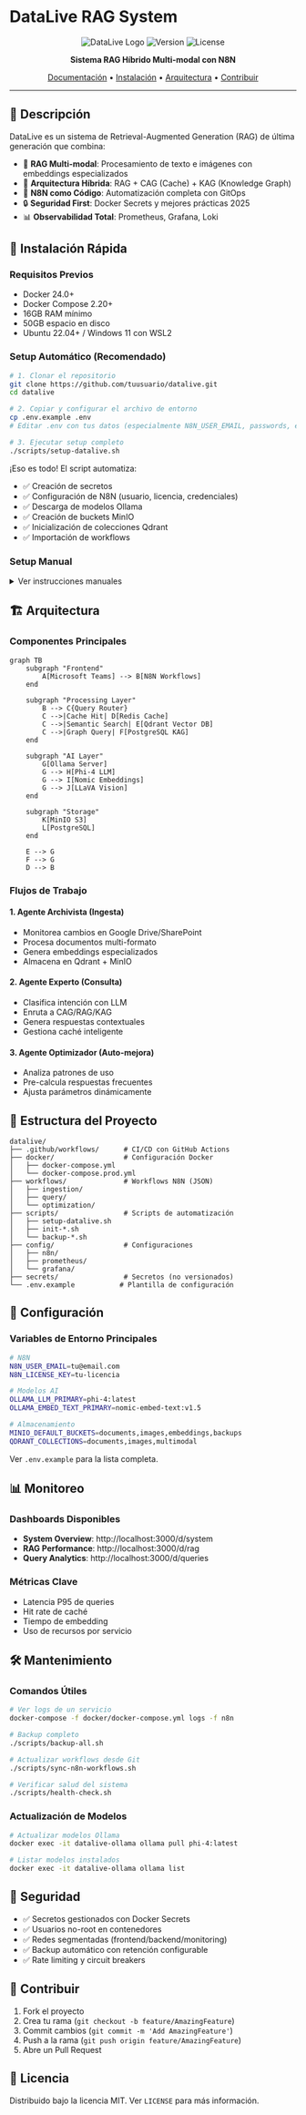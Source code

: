 # DataLive RAG System

<div align="center">

![DataLive Logo](https://img.shields.io/badge/DataLive-RAG_System-blue?style=for-the-badge)
![Version](https://img.shields.io/badge/Version-2.0-green?style=for-the-badge)
![License](https://img.shields.io/badge/License-MIT-yellow?style=for-the-badge)

**Sistema RAG Híbrido Multi-modal con N8N** 

[Documentación](#-documentación) • [Instalación](#-instalación-rápida) • [Arquitectura](#-arquitectura) • [Contribuir](#-contribuir)

</div>

---

## 📖 Descripción

DataLive es un sistema de Retrieval-Augmented Generation (RAG) de última generación que combina:

- 🤖 **RAG Multi-modal**: Procesamiento de texto e imágenes con embeddings especializados
- 🔄 **Arquitectura Híbrida**: RAG + CAG (Cache) + KAG (Knowledge Graph)
- 🎯 **N8N como Código**: Automatización completa con GitOps
- 🔒 **Seguridad First**: Docker Secrets y mejores prácticas 2025
- 📊 **Observabilidad Total**: Prometheus, Grafana, Loki

## 🚀 Instalación Rápida

### Requisitos Previos

- Docker 24.0+
- Docker Compose 2.20+
- 16GB RAM mínimo
- 50GB espacio en disco
- Ubuntu 22.04+ / Windows 11 con WSL2

### Setup Automático (Recomendado)

```bash
# 1. Clonar el repositorio
git clone https://github.com/tuusuario/datalive.git
cd datalive

# 2. Copiar y configurar el archivo de entorno
cp .env.example .env
# Editar .env con tus datos (especialmente N8N_USER_EMAIL, passwords, etc.)

# 3. Ejecutar setup completo
./scripts/setup-datalive.sh
```

¡Eso es todo! El script automatiza:
- ✅ Creación de secretos
- ✅ Configuración de N8N (usuario, licencia, credenciales)
- ✅ Descarga de modelos Ollama
- ✅ Creación de buckets MinIO
- ✅ Inicialización de colecciones Qdrant
- ✅ Importación de workflows

### Setup Manual

<details>
<summary>Ver instrucciones manuales</summary>

```bash
# 1. Crear directorios
mkdir -p secrets config logs

# 2. Generar secretos
openssl rand -base64 32 > secrets/postgres_password.txt
openssl rand -base64 32 > secrets/minio_secret_key.txt
openssl rand -base64 32 > secrets/n8n_encryption_key.txt
openssl rand -base64 32 > secrets/grafana_password.txt

# 3. Iniciar servicios
docker-compose -f docker/docker-compose.yml up -d

# 4. Inicializar componentes individualmente
./scripts/init-ollama-models.sh
./scripts/init-minio-buckets.sh
./scripts/init-n8n-setup.sh
./scripts/init-qdrant-collections.sh
```

</details>

## 🏗️ Arquitectura

### Componentes Principales

```mermaid
graph TB
    subgraph "Frontend"
        A[Microsoft Teams] --> B[N8N Workflows]
    end
    
    subgraph "Processing Layer"
        B --> C{Query Router}
        C -->|Cache Hit| D[Redis Cache]
        C -->|Semantic Search| E[Qdrant Vector DB]
        C -->|Graph Query| F[PostgreSQL KAG]
    end
    
    subgraph "AI Layer"
        G[Ollama Server]
        G --> H[Phi-4 LLM]
        G --> I[Nomic Embeddings]
        G --> J[LLaVA Vision]
    end
    
    subgraph "Storage"
        K[MinIO S3]
        L[PostgreSQL]
    end
    
    E --> G
    F --> G
    D --> B
```

### Flujos de Trabajo

#### 1. **Agente Archivista** (Ingesta)
- Monitorea cambios en Google Drive/SharePoint
- Procesa documentos multi-formato
- Genera embeddings especializados
- Almacena en Qdrant + MinIO

#### 2. **Agente Experto** (Consulta)
- Clasifica intención con LLM
- Enruta a CAG/RAG/KAG
- Genera respuestas contextuales
- Gestiona caché inteligente

#### 3. **Agente Optimizador** (Auto-mejora)
- Analiza patrones de uso
- Pre-calcula respuestas frecuentes
- Ajusta parámetros dinámicamente

## 📁 Estructura del Proyecto

```
datalive/
├── .github/workflows/      # CI/CD con GitHub Actions
├── docker/                 # Configuración Docker
│   ├── docker-compose.yml
│   └── docker-compose.prod.yml
├── workflows/              # Workflows N8N (JSON)
│   ├── ingestion/
│   ├── query/
│   └── optimization/
├── scripts/                # Scripts de automatización
│   ├── setup-datalive.sh
│   ├── init-*.sh
│   └── backup-*.sh
├── config/                 # Configuraciones
│   ├── n8n/
│   ├── prometheus/
│   └── grafana/
├── secrets/                # Secretos (no versionados)
└── .env.example           # Plantilla de configuración
```

## 🔧 Configuración

### Variables de Entorno Principales

```bash
# N8N
N8N_USER_EMAIL=tu@email.com
N8N_LICENSE_KEY=tu-licencia

# Modelos AI
OLLAMA_LLM_PRIMARY=phi-4:latest
OLLAMA_EMBED_TEXT_PRIMARY=nomic-embed-text:v1.5

# Almacenamiento
MINIO_DEFAULT_BUCKETS=documents,images,embeddings,backups
QDRANT_COLLECTIONS=documents,images,multimodal
```

Ver `.env.example` para la lista completa.

## 📊 Monitoreo

### Dashboards Disponibles

- **System Overview**: http://localhost:3000/d/system
- **RAG Performance**: http://localhost:3000/d/rag
- **Query Analytics**: http://localhost:3000/d/queries

### Métricas Clave

- Latencia P95 de queries
- Hit rate de caché
- Tiempo de embedding
- Uso de recursos por servicio

## 🛠️ Mantenimiento

### Comandos Útiles

```bash
# Ver logs de un servicio
docker-compose -f docker/docker-compose.yml logs -f n8n

# Backup completo
./scripts/backup-all.sh

# Actualizar workflows desde Git
./scripts/sync-n8n-workflows.sh

# Verificar salud del sistema
./scripts/health-check.sh
```

### Actualización de Modelos

```bash
# Actualizar modelos Ollama
docker exec -it datalive-ollama ollama pull phi-4:latest

# Listar modelos instalados
docker exec -it datalive-ollama ollama list
```

## 🔐 Seguridad

- ✅ Secretos gestionados con Docker Secrets
- ✅ Usuarios no-root en contenedores
- ✅ Redes segmentadas (frontend/backend/monitoring)
- ✅ Backup automático con retención configurable
- ✅ Rate limiting y circuit breakers

## 🤝 Contribuir

1. Fork el proyecto
2. Crea tu rama (`git checkout -b feature/AmazingFeature`)
3. Commit cambios (`git commit -m 'Add AmazingFeature'`)
4. Push a la rama (`git push origin feature/AmazingFeature`)
5. Abre un Pull Request

## 📝 Licencia

Distribuido bajo la licencia MIT. Ver `LICENSE` para más información.
